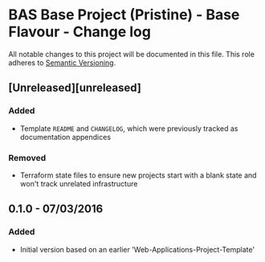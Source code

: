 # BAS Base Project (Pristine) - Base Flavour - Change log

All notable changes to this project will be documented in this file.
This role adheres to [Semantic Versioning](http://semver.org/spec/v2.0.0.html).

## [Unreleased][unreleased]

### Added

* Template `README` and `CHANGELOG`, which were previously tracked as documentation appendices

### Removed

* Terraform state files to ensure new projects start with a blank state and won't track unrelated infrastructure

## 0.1.0 - 07/03/2016

### Added

* Initial version based on an earlier 'Web-Applications-Project-Template'
